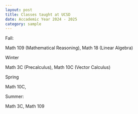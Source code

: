 ```yaml
---
layout: post
title: Classes taught at UCSD
date: Accademic Year 2024 - 2025
category: sample
---
```



Fall:

Math 109 (Mathematical Reasoning), Math 18 (Linear Algebra)

Winter 

Math 3C (Precalculus), Math 10C (Vector Calculus)

Spring 

Math 10C,

Summer:

Math 3C, Math 109



